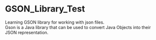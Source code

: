 # GSON_Library_Test
Learning GSON library for working with json files.\
Gson is a Java library that can be used to convert Java Objects into their JSON representation. 
